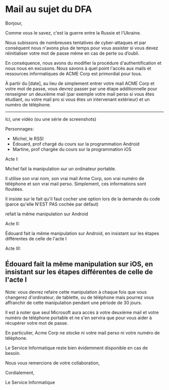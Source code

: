 # Mail au sujet du DFA

Bonjour,


Comme vous le savez, c'est la guerre entre la Russie et l'Ukraine.

Nous subissons de nombreuses tentatives de cyber-attaques et par
conséquent nous n'avons plus de temps pour vous assister si vous devez
réinitialiser votre mot de passe même en cas de perte ou d’oubli.

En conséquence, nous avons du modifier la procédure d'authentification et
nous nous en excusons. Nous savons à quel point l'accès aux mails et
ressources informatiques de ACME Corp est primordial pour tous.

À partir du [date], au lieu de simplement entrer votre mail ACME
Corp et votre mot de passe, vous devrez passer par une étape
additionnelle pour renseigner un deuxième mail (par exemple votre mail
perso si vous êtes étudiant, ou votre mail pro si vous êtes un
intervenant extérieur) et un
numéro de téléphone.

---
Ici, une vidéo (ou une série de screenshots)

Personnages:
  * Michel, le RSSI
  * Édouard, prof chargé du cours sur la programmation Android
  * Martine, prof chargée du cours sur la programmation iOS

Acte I:

Michel fait la manipulation sur un ordinateur portable.

Il utilise son vrai nom, son vrai mail Arme Corp, son vrai numéro de
téléphone et son vrai mail perso. Simplement, ces informations
sont floutées.

Il insiste  sur le fait qu'il faut cocher une option lors de la demande
du code (parce qu'elle N'EST PAS cochée par défaut)

refait la même manipulation sur Android

Acte II:

Édouard fait la même manipulation sur Android, en insistant
sur les étapes différentes de celle de l'acte I

Acte III:

Édouard fait la même manipulation sur iOS, en insistant
sur les étapes différentes de celle de l'acte I
---

Note: vous devrez refaire cette manipulation à chaque fois que vous
changerez d'ordinateur, de tablette, ou de téléphone mais pourrez vous
affranchir de cette manipulation pendant une période de 30 jours.

Il est à noter que seul Microsoft aura accès à votre deuxième mail et
votre numéro de téléphone portable et ne s'en servira que pour vous
aider à récupérer votre mot de passe.

En particulier, Acme Corp ne stocke ni votre mail perso ni votre numéro
de téléphone.

Le Service Informatique reste bien évidemment disponible en cas de besoin.


Nous vous remercions de votre collaboration,

Cordialement,

Le Service Informatique